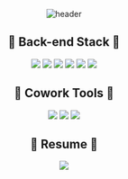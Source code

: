 <div align="center">


![header](https://capsule-render.vercel.app/api?type=waving&color=auto&height=300&section=header&text=YeJi%20World&fontSize=90)



## 🔑 Back-end Stack 🔑

<img src="https://img.shields.io/badge/java-007396?style=flat-square&logo=java&logoColor=white">
<img src="https://img.shields.io/badge/spring-6DB33F?style=flat-square&logo=spring&logoColor=white">

<img src="https://img.shields.io/badge/javascript-F7DF1E?style=flat-square&logo=javascript&logoColor=black">
<img src="https://img.shields.io/badge/node.js-339933?style=flat-square&logo=Node.js&logoColor=white">
<img src="https://img.shields.io/badge/express-000000?style=flat-square&logo=express&logoColor=white">

<img src="https://img.shields.io/badge/mysql-4479A1?style=flat-square&logo=mysql&logoColor=white"> 

## 🤝 Cowork Tools 🤝

<img src="https://img.shields.io/badge/github-181717?style=flat-square&logo=github&logoColor=white">
<img src="https://img.shields.io/badge/slack-6441A5?style=flat-square&logo=Slack&logoColor=white" />
<img src="https://img.shields.io/badge/notion-181717?style=flat-square&logo=Notion&logoColor=white" />


## 🍊 Resume 🍊

<a href="https://closed-glade-095.notion.site/81b28acfc5764e158ce81b074aa5a227"><img src="https://img.shields.io/badge/resume-FF3399?style=flat-square&logo=Notion&logoColor=white" /></a>


</div>
